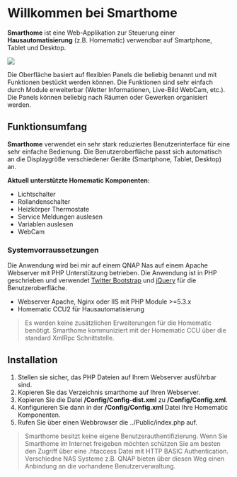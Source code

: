 # Willkommen bei Smarthome #

**Smarthome** ist eine Web-Applikation zur Steuerung einer **Hausautomatisierung** (z.B. Homematic) verwendbar auf Smartphone, Tablet und Desktop.

![](http://rgies.de/smarthome/Smarthome.png)

Die Oberfläche basiert auf flexiblen Panels die beliebig benannt und mit Funktionen bestückt werden können. Die Funktionen sind sehr einfach durch Module erweiterbar (Wetter Informationen, Live-Bild WebCam, etc.). Die Panels können beliebig nach Räumen oder Gewerken organisiert werden.

## Funktionsumfang ##

**Smarthome** verwendet ein sehr stark reduziertes Benutzerinterface für eine sehr einfache Bedienung. Die Benutzeroberfläche passt sich automatisch an die Displaygröße verschiedener Geräte (Smartphone, Tablet, Desktop) an.

**Aktuell unterstützte Homematic Komponenten:**

- Lichtschalter
- Rollandenschalter
- Heizkörper Thermostate
- Service Meldungen auslesen
- Variablen auslesen
- WebCam

### Systemvorraussetzungen ###

Die Anwendung wird bei mir auf einem QNAP Nas auf einem Apache Webserver mit PHP Unterstützung betrieben. Die Anwendung ist in PHP geschrieben und verwendet [Twitter Bootstrap](http://getbootstrap.com) und [jQuery](http://jquery.com) für die Benutzeroberfläche.

- Webserver Apache, Nginx oder IIS mit PHP Module >=5.3.x
- Homematic CCU2 für Hausautomatisierung


> Es werden keine zusätzlichen Erweiterungen für die Homematic benötigt. Smarthome kommuniziert mit der Homematic CCU über die standard XmlRpc Schnittstelle.

## Installation ##

1. Stellen sie sicher, das PHP Dateien auf Ihrem Webserver ausführbar sind.
2. Kopieren Sie das Verzeichnis smarthome auf Ihren Webserver.
3. Kopieren Sie die Datei **/Config/Config-dist.xml** zu **/Config/Config.xml**.
4. Konfigurieren Sie dann in der **/Config/Config.xml** Datei Ihre Homematic Komponenten.
5. Rufen Sie über einen Webbrowser die ../Public/index.php auf.

> Smarthome besitzt keine eigene Benutzerauthentifizierung. Wenn Sie Smarthome im Internet freigeben möchten schützen Sie am besten den Zugriff über eine .htaccess Datei mit HTTP BASIC Authentication. Verschiedne NAS Systeme z.B. QNAP bieten über diesen Weg einen Anbindung an die vorhandene Benutzerverwaltung. 
